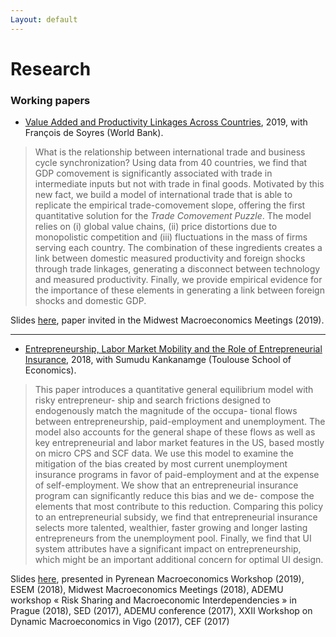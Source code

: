 ```yaml
---
Layout: default
---
```


# Research

### Working papers 

*   [Value Added and Productivity Linkages Across Countries](http://agaillard.eu/projects/TCP/), 2019, with François de Soyres (World Bank).

> What is the relationship between international trade and business cycle synchronization? Using data from 40 countries, we find that GDP comovement is significantly associated with trade in intermediate inputs but not with trade in final goods. Motivated by this new fact, we build a model of international trade that is able to replicate the empirical trade-comovement slope, offering the first quantitative solution for the *Trade Comovement Puzzle*. The model relies on (i) global value chains, (ii) price distortions due to monopolistic competition and (iii) fluctuations in the mass of firms serving each country. The combination of these ingredients creates a link between domestic measured productivity and foreign shocks through trade linkages, generating a disconnect between technology and measured productivity. Finally, we provide empirical evidence for the importance of these elements in generating a link between foreign shocks and domestic GDP.


Slides [here](http://agaillard.eu/Slides_TCP.pdf), paper invited in the Midwest Macroeconomics Meetings (2019). 

--------------------

*   [Entrepreneurship, Labor Market Mobility and the Role of Entrepreneurial Insurance](http://agaillard.eu/projects/ELMM/), 2018, with Sumudu Kankanamge (Toulouse School of Economics).

> This paper introduces a quantitative general equilibrium model with risky entrepreneur- ship and search frictions designed to endogenously match the magnitude of the occupa- tional flows between entrepreneurship, paid-employment and unemployment. The model also accounts for the general shape of these flows as well as key entrepreneurial and labor market features in the US, based mostly on micro CPS and SCF data. We use this model to examine the mitigation of the bias created by most current unemployment insurance programs in favor of paid-employment and at the expense of self-employment. We show that an entrepreneurial insurance program can significantly reduce this bias and we de- compose the elements that most contribute to this reduction. Comparing this policy to an entrepreneurial subsidy, we find that entrepreneurial insurance selects more talented, wealthier, faster growing and longer lasting entrepreneurs from the unemployment pool. Finally, we find that UI system attributes have a significant impact on entrepreneurship, which might be an important additional concern for optimal UI design.


Slides [here](http://agaillard.eu/DRI_slides30.pdf), presented in Pyrenean Macroeconomics Workshop (2019), ESEM (2018), Midwest Macroeconomics Meetings (2018), ADEMU workshop « Risk Sharing and Macroeconomic Interdependencies » in Prague (2018), SED (2017), ADEMU conference (2017), XXII Workshop on Dynamic Macroeconomics in Vigo (2017), CEF (2017)
